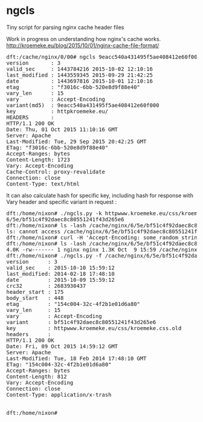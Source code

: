 # ngcls
Tiny script for parsing nginx cache header files

Work in progress on understanding how nginx's cache
works. http://kroemeke.eu/blog/2015/10/01/nginx-cache-file-format/

<pre>
dft:/cache/nginx/0/00# ngcls 9eacc540a431495f5ae408412e60f000 
version       : 3
valid_sec     : 1443784216 2015-10-02 12:10:16
last_modified : 1443559345 2015-09-29 21:42:25
date          : 1443697816 2015-10-01 12:10:16
etag          : "f3016c-6bb-520e8d9f88e40"
vary_len      : 15
vary          : Accept-Encoding
variant(md5)  : 9eacc540a431495f5ae408412e60f000
key           : httpkroemeke.eu/
HEADERS       : 
HTTP/1.1 200 OK
Date: Thu, 01 Oct 2015 11:10:16 GMT
Server: Apache
Last-Modified: Tue, 29 Sep 2015 20:42:25 GMT
ETag: "f3016c-6bb-520e8d9f88e40"
Accept-Ranges: bytes
Content-Length: 1723
Vary: Accept-Encoding
Cache-Control: proxy-revalidate
Connection: close
Content-Type: text/html
</pre>


It can also calculate hash for specific key, including hash for response with Vary header and 
specific variant in request : 


<pre>
dft:/home/nixon# ./ngcls.py -k httpwww.kroemeke.eu/css/kroemeke.css.old -V Accept-Encoding -v some_random_string 
6/5e/bf51c4f92daec8c80551241f43d265e6
dft:/home/nixon# ls -lash /cache/nginx/6/5e/bf51c4f92daec8c80551241f43d265e6
ls: cannot access /cache/nginx/6/5e/bf51c4f92daec8c80551241f43d265e6: No such file or directory
dft:/home/nixon# curl -H 'Accept-Encoding: some_random_string' http://www.kroemeke.eu/css/kroemeke.css.old -s -o /dev/null
dft:/home/nixon# ls -lash /cache/nginx/6/5e/bf51c4f92daec8c80551241f43d265e6
4.0K -rw------- 1 nginx nginx 1.3K Oct  9 15:59 /cache/nginx/6/5e/bf51c4f92daec8c80551241f43d265e6
dft:/home/nixon# ./ngcls.py -f /cache/nginx/6/5e/bf51c4f92daec8c80551241f43d265e6
version      : 3
valid_sec    : 2015-10-10 15:59:12
last_modified: 2014-02-18 17:48:10
date         : 2015-10-09 15:59:12
crc32        : 2683930437
header_start : 175
body_start   : 448
etag         : "154c004-32c-4f2b1e01d6a80"
vary_len     : 15
vary         : Accept-Encoding
variant      : bf51c4f92daec8c80551241f43d265e6
key          : httpwww.kroemeke.eu/css/kroemeke.css.old
headers      : 
HTTP/1.1 200 OK
Date: Fri, 09 Oct 2015 14:59:12 GMT
Server: Apache
Last-Modified: Tue, 18 Feb 2014 17:48:10 GMT
ETag: "154c004-32c-4f2b1e01d6a80"
Accept-Ranges: bytes
Content-Length: 812
Vary: Accept-Encoding
Connection: close
Content-Type: application/x-trash


dft:/home/nixon# 
</pre>
